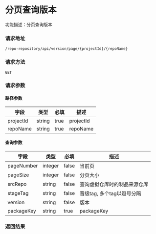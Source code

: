 # 分页查询版本
功能描述：分页查询版本

### 请求地址
```
/repo-repository/api/version/page/{projectId}/{repoName}
```

### 请求方法
`GET`
### 请求参数
#### 路径参数

| 字段 | 类型 | 必填 | 描述 |
| -------- | -------- | -------- | -------- |
| projectId     | string   | true       | projectId |
| repoName     | string   | true       | repoName |

#### 查询参数

| 字段 | 类型 | 必填 | 描述 |
| -------- | -------- | -------- | -------- |
| pageNumber     | integer   | false       | 当前页 |
| pageSize     | integer   | false       | 分页大小 |
| srcRepo     | string   | false       | 查询虚拟仓库时的制品来源仓库 |
| stageTag     | string   | false       | 晋级tag, 多个tag以逗号分隔 |
| version     | string   | false       | 版本 |
| packageKey     | string   | true       | packageKey |



### 返回结果

